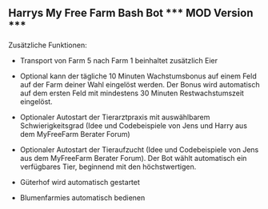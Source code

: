 Harrys My Free Farm Bash Bot *** MOD Version ***
------------------------------------------------

Zusätzliche Funktionen:
- Transport von Farm 5 nach Farm 1 beinhaltet zusätzlich Eier

- Optional kann der tägliche 10 Minuten Wachstumsbonus auf einem Feld auf der Farm deiner Wahl eingelöst werden. Der Bonus wird automatisch auf dem ersten Feld mit mindestens 30 Minuten Restwachstumszeit eingelöst.

- Optionaler Autostart der Tierarztpraxis mit auswählbarem Schwierigkeitsgrad (Idee und Codebeispiele von Jens und Harry aus dem MyFreeFarm Berater Forum)

- Optionaler Autostart der Tieraufzucht (Idee und Codebeispiele von Jens aus dem MyFreeFarm Berater Forum). Der Bot wählt automatisch ein verfügbares Tier, beginnend mit den höchstwertigen.

- Güterhof wird automatisch gestartet

- Blumenfarmies automatisch bedienen
